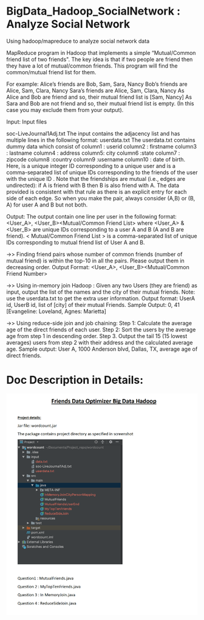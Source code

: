 
# BigData_Hadoop_SocialNetwork : Analyze Social Network 
Using hadoop/mapreduce to analyze social network data

MapReduce program in Hadoop that implements a simple “Mutual/Common friend list of two friends". The key idea is that if two people are friend then they have a lot of mutual/common friends. This program will find the common/mutual friend list for them.

For example: Alice’s friends are Bob, Sam, Sara, Nancy Bob’s friends are Alice, Sam, Clara, Nancy Sara’s friends are Alice, Sam, Clara, Nancy As Alice and Bob are friend and so, their mutual friend list is [Sam, Nancy] As Sara and Bob are not friend and so, their mutual friend list is empty. (In this case you may exclude them from your output).

Input: Input files

soc-LiveJournal1Adj.txt The input contains the adjacency list and has multiple lines in the following format:
userdata.txt The userdata.txt contains dummy data which consist of column1 : userid column2 : firstname column3 : lastname column4 : address column5: city column6 :state column7 : zipcode column8 :country column9 :username column10 : date of birth.
Here, is a unique integer ID corresponding to a unique user and is a comma-separated list of unique IDs corresponding to the friends of the user with the unique ID . Note that the friendships are mutual (i.e., edges are undirected): if A is friend with B then B is also friend with A. The data provided is consistent with that rule as there is an explicit entry for each side of each edge. So when you make the pair, always consider (A,B) or (B, A) for user A and B but not both.

Output: The output contain one line per user in the following format: <User_A>, <User_B><Mutual/Common Friend List> where <User_A> & <User_B> are unique IDs corresponding to a user A and B (A and B are friend). < Mutual/Common Friend List > is a comma-separated list of unique IDs corresponding to mutual friend list of User A and B.

->> Finding friend pairs whose number of common friends (number of mutual friend) is within the top-10 in all the pairs. Please output them in decreasing order. Output Format: <User_A>, <User_B><Mutual/Common Friend Number>

->> Using in-memory join Hadoop : Given any two Users (they are friend) as input, output the list of the names and the city of their mutual friends. Note: use the userdata.txt to get the extra user information. Output format: UserA id, UserB id, list of [city] of their mutual Friends. Sample Output: 0, 41 [Evangeline: Loveland, Agnes: Marietta]

->> Using reduce-side join and job chaining: Step 1: Calculate the average age of the direct friends of each user. Step 2: Sort the users by the average age from step 1 in descending order. Step 3. Output the tail 15 (15 lowest averages) users from step 2 with their address and the calculated average age. Sample output: User A, 1000 Anderson blvd, Dallas, TX, average age of direct friends.

# Doc Description in Details:
![description](/screenshot/1.png)
